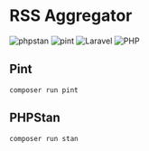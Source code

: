 # RSS Aggregator

![phpstan](https://github.com/wtw24/rss-aggregator/actions/workflows/phpstan.yml/badge.svg)
![pint](https://github.com/wtw24/rss-aggregator/actions/workflows/pint.yml/badge.svg)
![Laravel](https://img.shields.io/badge/laravel-12%2B-red)
![PHP](https://img.shields.io/badge/php-8.4%2B-blueviolet)

## Pint

~~~shell
composer run pint
~~~

## PHPStan

~~~shell
composer run stan
~~~
